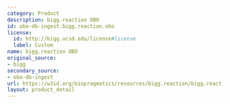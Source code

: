 ```yaml
---
category: Product
description: bigg.reaction OBO
id: obo-db-ingest.bigg.reaction.obo
license:
  id: http://bigg.ucsd.edu/license#license
  label: Custom
name: bigg.reaction OBO
original_source:
- bigg
secondary_source:
- obo-db-ingest
url: https://w3id.org/biopragmatics/resources/bigg.reaction/bigg.reaction.obo
layout: product_detail
---
```

